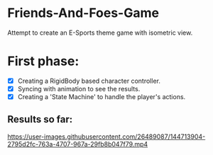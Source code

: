 # Friends-And-Foes-Game
Attempt to create an E-Sports theme game with isometric view.

# First phase:
- [x] Creating a RigidBody based character controller.
- [x] Syncing with animation to see the results.
- [x] Creating a 'State Machine' to handle the player's actions.
## Results so far:
https://user-images.githubusercontent.com/26489087/144713904-2795d2fc-763a-4707-967a-29fb8b047f79.mp4

